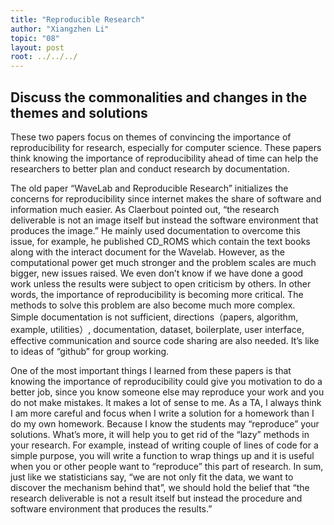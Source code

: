 ```yaml
---
title: "Reproducible Research"
author: "Xiangzhen Li"
topic: "08"
layout: post
root: ../../../
---
```


## Discuss the commonalities and changes in the themes and solutions

These two papers focus on themes of convincing the importance of reproducibility for research, especially for computer science. These papers think knowing the importance of reproducibility ahead of time can help the researchers to better plan and conduct research by documentation.

The old paper “WaveLab and Reproducible Research” initializes the concerns for reproducibility since internet makes the share of software and information much easier. As Claerbout pointed out, “the research deliverable is not an image itself but instead the software environment that produces the image.” He mainly used documentation to overcome this issue, for example, he published CD_ROMS which contain the text books along with the interact document for the Wavelab. However, as the computational power get much stronger and the problem scales are much bigger, new issues raised. We even don’t know if we have done a good work unless the results were subject to open criticism by others. In other words, the importance of reproducibility is becoming more critical. The methods to solve this problem are also become much more complex. Simple documentation is not sufficient, directions（papers, algorithm, example, utilities）, documentation, dataset, boilerplate, user interface, effective communication and source code sharing are also needed. It’s like to ideas of “github” for group working.

One of the most important things I learned from these papers is that knowing the importance of reproducibility could give you motivation to do a better job, since you know someone else may reproduce your work and you do not make mistakes. It makes a lot of sense to me. As a TA, I always think I am more careful and focus when I write a solution for a homework than I do my own homework. Because I know the students may “reproduce” your solutions. What’s more, it will help you to get rid of the “lazy” methods in your research. For example, instead of writing couple of lines of code for a simple purpose, you will write a function to wrap things up and it is useful when you or other people want to “reproduce” this part of research. In sum, just like we statisticians say, “we are not only fit the data, we want to discover the mechanism behind that”, we should hold the belief that “the research deliverable is not a result itself but instead the procedure and software environment that produces the results.”



